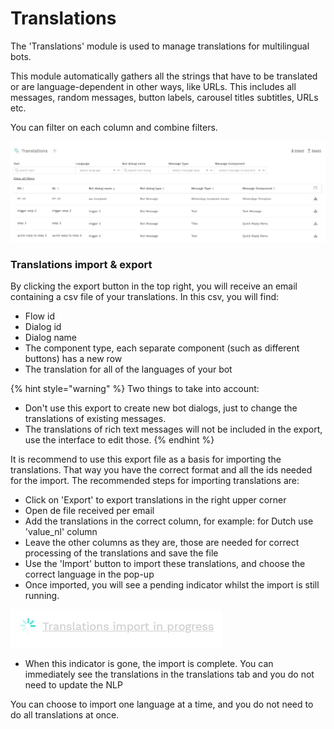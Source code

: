 # Translations

The 'Translations' module is used to manage translations for multilingual bots. 

This module automatically gathers all the strings that have to be translated or are language-dependent in other ways, like URLs. This includes all messages, random messages, button labels, carousel titles subtitles, URLs etc.

You can filter on each column and combine filters.

![](../../.gitbook/assets/image%20%28513%29.png)

### Translations import & export

By clicking the export button in the top right, you will receive an email containing a csv file of your translations. In this csv, you will find:

* Flow id
* Dialog id
* Dialog name
* The component type, each separate component \(such as different buttons\) has a new row
* The translation for all of the languages of your bot

{% hint style="warning" %}
Two things to take into account:

* Don't use this export to create new bot dialogs, just to change the translations of existing messages. 
* The translations of rich text messages will not be included in the export, use the interface to edit those.
{% endhint %}

It is recommend to use this export file as a basis for importing the translations. That way you have the correct format and all the ids needed for the import. The recommended steps for importing translations are:

* Click on 'Export' to export translations in the right upper corner
* Open de file received per email 
* Add the translations in the correct column, for example: for Dutch use 'value\_nl' column
* Leave the other columns as they are, those are needed for correct processing of the translations and save the file 
* Use the 'Import' button to import these translations, and choose the correct language in the pop-up
* Once imported, you will see a pending indicator whilst the import is still running.

![](../../.gitbook/assets/image%20%28515%29.png)

     

* When this indicator is gone, the import is complete. You can immediately see the translations in the translations tab and you do not need to update the NLP

You can choose to import one language at a time, and you do not need to do all translations at once. 







